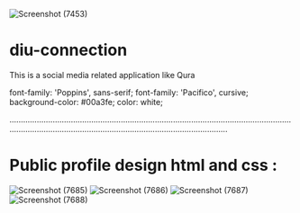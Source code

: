 ![Screenshot (7453)](https://user-images.githubusercontent.com/76706081/161609840-1f9e4653-bd84-444d-9987-417e3329f2e5.png)

# diu-connection

This is a social media related application like Qura

font-family: 'Poppins', sans-serif;
font-family: 'Pacifico', cursive;
background-color: #00a3fe;
color: white;



............................................................................................................................................................................................................................


# Public profile design html and css :

![Screenshot (7685)](https://user-images.githubusercontent.com/76706081/162014322-14b29571-e335-4c12-8cf8-4c860c1a8408.png)
![Screenshot (7686)](https://user-images.githubusercontent.com/76706081/162014309-843df585-bb0d-4024-8036-32694191d97a.png)
![Screenshot (7687)](https://user-images.githubusercontent.com/76706081/162014316-1277c192-6729-439a-8b2f-ed6691a1a988.png)
![Screenshot (7688)](https://user-images.githubusercontent.com/76706081/162014318-18a9a7b8-a0a0-4a03-9da1-8c0b61190763.png)

